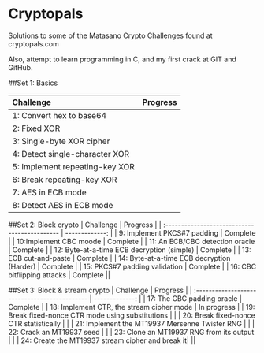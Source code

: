 # Cryptopals
Solutions to some of the Matasano Crypto Challenges found at cryptopals.com

Also, attempt to learn programming in C, and my first crack at GIT and GitHub.

##Set 1: Basics

| Challenge                        | Progress |
| :------------------------------- | -------------: |
| 1: Convert hex to base64         |     |
| 2: Fixed XOR                     |    |
| 3: Single-byte XOR cipher        |    |
| 4: Detect single-character XOR   |    |
| 5: Implement repeating-key XOR   |     |
| 6: Break repeating-key XOR       |    |
| 7: AES in ECB mode               |    |
| 8: Detect AES in ECB mode        |     ||

##Set 2:  Block crypto
| Challenge                                     | Progress |
| :-------------------------------------------- | -------------: |
| 9: Implement PKCS#7 padding                   | Complete    |
| 10:Implement CBC moode                        | Complete   |
| 11: An ECB/CBC detection oracle               | Complete   |
| 12: Byte-at-a-time ECB decryption (simple)    | Complete   |
| 13: ECB cut-and-paste                         | Complete    |
| 14: Byte-at-a-time ECB decryption (Harder)    | Complete   |
| 15: PKCS#7 padding validation                 | Complete   |
| 16: CBC bitflipping attacks                   | Complete ||

##Set 3:  Block & stream crypto
| Challenge                                     | Progress |
| :-------------------------------------------- | -------------: |
| 17: The CBC padding oracle                   | Complete    |
| 18: Implement CTR, the stream cipher mode   | In progress  |
| 19: Break fixed-nonce CTR mode using substitutions  |   |
| 20: Break fixed-nonce CTR statistically |   |
| 21: Implement the MT19937 Mersenne Twister RNG |    |
| 22: Crack an MT19937 seed    |   |
| 23: Clone an MT19937 RNG from its output |  |
| 24: Create the MT19937 stream cipher and break it|  ||

